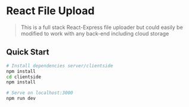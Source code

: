 # React File Upload

> This is a full stack React-Express file uploader but could easily be modified to work with any back-end including cloud storage

## Quick Start

```bash
# Install dependencies server/clientside
npm install
cd clientside
npm install

# Serve on localhost:3000
npm run dev
```
